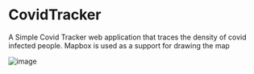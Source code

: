 # CovidTracker
A Simple Covid Tracker web application that traces the density of covid infected people. Mapbox is used as a support for drawing the map

![image](https://user-images.githubusercontent.com/88228831/176465679-0c03d1d0-c07e-4b57-9b59-11644ac53a1d.png)
